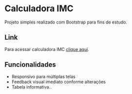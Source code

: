 # Calculadora IMC

Projeto simples realizado com Bootstrap para fins de estudo. 


## Link

Para acessar calculadora IMC [clique aqui](https://soarescrf.github.io/calculadora-imc/).


## Funcionalidades

- Responsivo para múltiplas telas
- Feedback visual imediato conforme alterações
- Tabela informativa..
